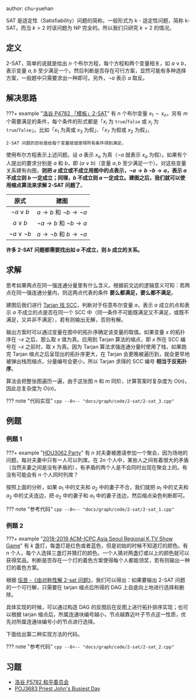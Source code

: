 author: chu-yuehan

SAT 是适定性（Satisfiability）问题的简称。一般形式为 k - 适定性问题，简称 k-SAT。而当 $k>2$ 时该问题为 NP 完全的。所以我们只研究 $k=2$ 的情况。

## 定义

2-SAT，简单的说就是给出 $n$ 个布尔方程，每个方程和两个变量相关，如 $a \vee b$，表示变量 $a, b$ 至少满足一个。然后判断是否存在可行方案，显然可能有多种选择方案，一般题中只需要求出一种即可。另外，$\neg a$ 表示 $a$ 取反。

## 解决思路

???+ example "[洛谷 P4782 「模板」2-SAT](https://www.luogu.com.cn/problem/P4782)"
    有 $n$ 个布尔变量 $x_1\sim x_n$，另有 $m$ 个需要满足的条件，每个条件的形式都是「$x_i$ 为 `true`/`false` 或 $x_j$ 为 `true`/`false`」。比如「$x_1$ 为真或 $x_3$ 为假」、「$x_7$ 为假或 $x_2$ 为假」。
    
    2-SAT 问题的目标是给每个变量赋值使得所有条件得到满足。

使用布尔方程表示上述问题。设 $a$ 表示 $x_a$ 为真（$\neg a$ 就表示 $x_a$ 为假）。如果有个人提出的要求分别是 $a$ 和 $b$，即 $(a \vee b)$（变量 $a, b$ 至少满足一个）。对这些变量关系建有向图，**则把 $a$ 成立或不成立用图中的点表示，$\neg a\to b$ $\neg b\to a$，表示 $a$ 不成立则 $b$ 一定成立；同理，$b$ 不成立则 $a$ 一定成立。建图之后，我们就可以使用缩点算法来求解 2-SAT 问题了**。

|         原式         |                建图               |
| :----------------: | :-----------------------------: |
|   $\neg a \vee b$  | $a \to b$ 和 $\neg b \to \neg a$ |
|     $a \vee b$     | $\neg a \to b$ 和 $\neg b \to a$ |
| $\neg a\vee\neg b$ |   $a \to \neg b$ 和 $b \to \neg a$   |

**许多 2-SAT 问题都需要找出如 $a$ 不成立，则 $b$ 成立的关系。**

## 求解

思考如果两点在同一强连通分量里有什么含义。根据前文边的逻辑意义可知：若两点在同一强连通分量内，则这两点代表的条件 **要么都满足，要么都不满足**。

建图后我们进行 [Tarjan 找 SCC](./scc.md)，判断对于任意布尔变量 $a$，表示 $a$ 成立的点和表示 $a$ 不成立的点是否在同一个 SCC 中（同一条件不可能既满足又不满足，或既不满足，又并非不满足），若有则输出无解，否则有解。

输出方案时可以通过变量在图中的拓扑序确定该变量的取值。如果变量 $x$ 的拓扑序在 $\neg x$ 之后，那么取 $x$ 值为真。应用到 Tarjan 算法的缩点，即 $x$ 所在 SCC 编号在 $\neg x$ 之前时，取 $x$ 为真。因为 Tarjan 算法求强连通分量时使用了栈，如果跑完 Tarjan 缩点之后呈现出的拓扑序更大，在 Tarjan 会更晚被遍历到，就会更早地被弹出栈而缩点，分量编号会更小，所以 Tarjan 求得的 SCC 编号 **相当于反拓扑序**。

算法会把整张图遍历一遍，由于这张图 $n$ 和 $m$ 同阶，计算答案时复杂度为 $O(n)$，因此总复杂度为 $O(n)$。

??? note "代码实现"
    ```cpp
    --8<-- "docs/graph/code/2-sat/2-sat_3.cpp"
    ```

## 例题

### 例题 1

???+ example "[HDU3062 Party](https://acm.hdu.edu.cn/showproblem.php?pid=3062)"
    有 $n$ 对夫妻被邀请参加一个聚会，因为场地的问题，每对夫妻中只有一人可以列席。在 $2n$ 个人中，某些人之间有着很大的矛盾（当然夫妻之间是没有矛盾的），有矛盾的两个人是不会同时出现在聚会上的。有没有可能会有 $n$ 个人同时列席？

按照上面的分析，如果 $a_1$ 中的丈夫和 $a_2$ 中的妻子不合，我们就把 $a_1$ 中的丈夫和 $a_2$ 中的丈夫连边，把 $a_2$ 中的妻子和 $a_1$ 中的妻子连边，然后缩点染色判断即可。

??? note "参考代码"
    ```cpp
    --8<-- "docs/graph/code/2-sat/2-sat_1.cpp"
    ```

### 例题 2

???+ example "[2018-2019 ACM-ICPC Asia Seoul Regional K TV Show Game](https://codeforces.com/gym/101987/problem/K)"
    有 $k$ 盏灯，每盏灯是红色或者蓝色，但是初始的时候不知道灯的颜色。有 $n$ 个人，每个人选择三盏灯并猜灯的颜色。一个人猜对两盏灯或以上的颜色就可以获得奖品。判断是否存在一个灯的着色方案使得每个人都能领奖，若有则输出一种灯的着色方案。

根据 [伍昱 -《由对称性解 2-sat 问题》](https://github.com/OI-wiki/libs/blob/master/%E9%9B%86%E8%AE%AD%E9%98%9F%E5%8E%86%E5%B9%B4%E8%AE%BA%E6%96%87/%E5%9B%BD%E5%AE%B6%E9%9B%86%E8%AE%AD%E9%98%9F2003%E8%AE%BA%E6%96%87%E9%9B%86/%E4%BC%8D%E6%98%B1--%E7%94%B1%E5%AF%B9%E7%A7%B0%E6%80%A7%E8%A7%A32-SAT%E9%97%AE%E9%A2%98/%E4%BC%8D%E6%98%B1.ppt)，我们可以得出：如果要输出 2-SAT 问题的一个可行解，只需要在 tarjan 缩点后所得的 DAG 上自底向上地进行选择和删除。

具体实现的时候，可以通过构造 DAG 的反图后在反图上进行拓扑排序实现；也可以根据 tarjan 缩点后，所属连通块编号越小，节点越靠近叶子节点这一性质，优先对所属连通块编号小的节点进行选择。

下面给出第二种实现方法的代码。

??? note "参考代码"
    ```cpp
    --8<-- "docs/graph/code/2-sat/2-sat_2.cpp"
    ```

## 习题

-   [洛谷 P5782 和平委员会](https://www.luogu.com.cn/problem/P5782)
-   [POJ3683 Priest John's Busiest Day](http://poj.org/problem?id=3683)
